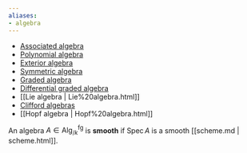 ```yaml
---
aliases:
- algebra
---
```















-   [Associated algebra](Associated%20algebra)
-   [Polynomial algebra](Polynomial%20algebra)
-   [Exterior algebra](Exterior%20algebra)
-   [Symmetric algebra](Symmetric%20algebra)
-   [Graded algebra](Graded%20algebra)
-   [Differential graded algebra](Differential%20graded%20algebra)
-   [[Lie algebra | Lie%20algebra.html]]
-   [Clifford algebras](Clifford%20algebras)
-   [[Hopf algebra | Hopf%20algebra.html]]

An algebra $A\in {\mathsf{Alg}_{/k} }^{\mathrm{fg}}$ is **smooth** if $\operatorname{Spec}A$ is a smooth [[scheme.md | scheme.html]].
